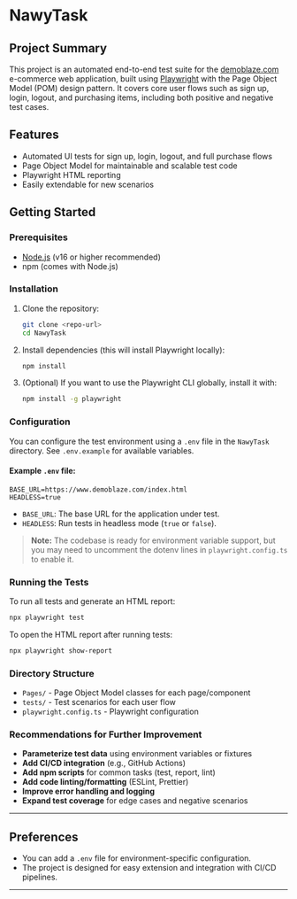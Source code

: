 # NawyTask

## Project Summary
This project is an automated end-to-end test suite for the [demoblaze.com](https://www.demoblaze.com/) e-commerce web application, built using [Playwright](https://playwright.dev/) with the Page Object Model (POM) design pattern. It covers core user flows such as sign up, login, logout, and purchasing items, including both positive and negative test cases.

## Features
- Automated UI tests for sign up, login, logout, and full purchase flows
- Page Object Model for maintainable and scalable test code
- Playwright HTML reporting
- Easily extendable for new scenarios

## Getting Started

### Prerequisites
- [Node.js](https://nodejs.org/) (v16 or higher recommended)
- npm (comes with Node.js)

### Installation
1. Clone the repository:
   ```bash
   git clone <repo-url>
   cd NawyTask
   ```
2. Install dependencies (this will install Playwright locally):
   ```bash
   npm install
   ```
3. (Optional) If you want to use the Playwright CLI globally, install it with:
   ```bash
   npm install -g playwright
   ```

### Configuration
You can configure the test environment using a `.env` file in the `NawyTask` directory. See `.env.example` for available variables.

#### Example `.env` file:
```
BASE_URL=https://www.demoblaze.com/index.html
HEADLESS=true
```
- `BASE_URL`: The base URL for the application under test.
- `HEADLESS`: Run tests in headless mode (`true` or `false`).

> **Note:** The codebase is ready for environment variable support, but you may need to uncomment the dotenv lines in `playwright.config.ts` to enable it.

### Running the Tests
To run all tests and generate an HTML report:
```bash
npx playwright test
```

To open the HTML report after running tests:
```bash
npx playwright show-report
```

### Directory Structure
- `Pages/` - Page Object Model classes for each page/component
- `tests/` - Test scenarios for each user flow
- `playwright.config.ts` - Playwright configuration

### Recommendations for Further Improvement
- **Parameterize test data** using environment variables or fixtures
- **Add CI/CD integration** (e.g., GitHub Actions)
- **Add npm scripts** for common tasks (test, report, lint)
- **Add code linting/formatting** (ESLint, Prettier)
- **Improve error handling and logging**
- **Expand test coverage** for edge cases and negative scenarios

---

## Preferences
- You can add a `.env` file for environment-specific configuration.
- The project is designed for easy extension and integration with CI/CD pipelines.

---

